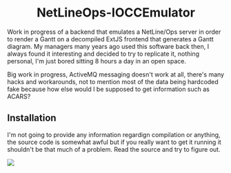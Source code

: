 <div align="center">
  <h1>NetLineOps-IOCCEmulator</h1>
</div>

Work in progress of a backend that emulates a NetLine/Ops server in order to render a Gantt on a decompiled ExtJS frontend that generates a Gantt diagram. My managers many years ago used this software back then, I always found it interesting and decided to try to replicate it, nothing personal, I'm just bored sitting 8 hours a day in an open space.

Big work in progress, ActiveMQ messaging doesn't work at all, there's many hacks and workarounds, not to mention most of the data being hardcoded fake because how else would I be supposed to get information such as ACARS?

## Installation
I'm not going to provide any information regardign compilation or anything, the source code is somewhat awful but if you really want to get it running it shouldn't be that much of a problem. Read the source and try to figure out.

<img src="https://i.imgur.com/4kDEbp9.png">
